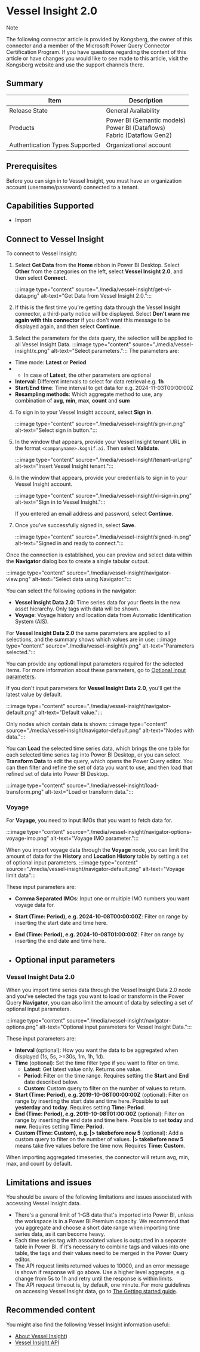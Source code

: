 # Vessel Insight 2.0


> [!NOTE]
>The following connector article is provided by Kongsberg, the owner of this connector and a member of the Microsoft Power Query Connector Certification Program. If you have questions regarding the content of this article or have changes you would like to see made to this article, visit the Kongsberg website and use the support channels there.

## Summary

| Item | Description |
| ---- | ----------- |
| Release State | General Availability |
| Products | Power BI (Semantic models)<br/>Power BI (Dataflows)<br/>Fabric (Dataflow Gen2) |
| Authentication Types Supported | Organizational account |

## Prerequisites

Before you can sign in to Vessel Insight, you must have an organization account (username/password) connected to a tenant.

## Capabilities Supported

* Import

## Connect to Vessel Insight

To connect to Vessel Insight:

1. Select **Get Data** from the **Home** ribbon in Power BI Desktop. Select **Other** from the categories on the left, select **Vessel Insight 2.0**, and then select **Connect**.

   :::image type="content" source="./media/vessel-insight/get-vi-data.png" alt-text="Get Data from Vessel Insight 2.0.":::

2. If this is the first time you're getting data through the Vessel Insight connector, a third-party notice will be displayed. Select **Don't warn me again with this connector** if you don't want this message to be displayed again, and then select **Continue**.

3. Select the parameters for the data query, the selection will be applied to all Vessel Insight Data.
   :::image type="content" source="./media/vessel-insight/x.png" alt-text="Select parameters.":::
   The parameters are:
- Time mode: **Latest** or **Period**
- - In case of **Latest**, the other parameters are optional
- **Interval**: Different intervals to select for data retrieval e.g. **1h**
- **Start**/**End** **time**: Time interval to get data for e.g. 2024-11-03T00:00:00Z
- **Resampling methods**: Which aggregate method to use, any combination of **avg**, **min**, **max**, **count** and **sum**
  
4. To sign in to your Vessel Insight account, select **Sign in**.

   :::image type="content" source="./media/vessel-insight/sign-in.png" alt-text="Select sign in button.":::

5. In the window that appears, provide your Vessel Insight tenant URL in the format `<companyname>.kognif.ai`. Then select **Validate**.

    :::image type="content" source="./media/vessel-insight/tenant-url.png" alt-text="Insert Vessel Insight tenant.":::

6. In the window that appears, provide your credentials to sign in to your Vessel Insight account.

   :::image type="content" source="./media/vessel-insight/vi-sign-in.png" alt-text="Sign in to Vessel Insight.":::

   If you entered an email address and password, select **Continue**.

7. Once you've successfully signed in, select **Save**.

   :::image type="content" source="./media/vessel-insight/signed-in.png" alt-text="Signed in and ready to connect.":::

Once the connection is established, you can preview and select data within the **Navigator** dialog box to create a single tabular output.

:::image type="content" source="./media/vessel-insight/navigator-view.png" alt-text="Select data using Navigator.":::

You can select the following options in the navigator:

* **Vessel Insight Data 2.0**: Time series data for your fleets in the new asset hierarchy. Only tags with data will be shown.
* **Voyage**: Voyage history and location data from Automatic Identification System (AIS).

For **Vessel Insight Data 2.0** the same parameters are applied to all selections, and the summary shows which values are in use:
:::image type="content" source="./media/vessel-insight/x.png" alt-text="Parameters selected.":::

You can provide any optional input parameters required for the selected items. For more information about these parameters, go to [Optional input parameters](#optional-input-parameters).

If you don't input parameters for **Vessel Insight Data 2.0**, you'll get the latest value by default.

:::image type="content" source="./media/vessel-insight/navigator-default.png" alt-text="Default value.":::

Only nodes which contain data is shown:
:::image type="content" source="./media/vessel-insight/navigator-default.png" alt-text="Nodes with data.":::


You can **Load** the selected time series data, which brings the one table for each selected time series tag into Power BI Desktop, or you can select **Transform Data** to edit the query, which opens the Power Query editor. You can then filter and refine the set of data you want to use, and then load that refined set of data into Power BI Desktop.

:::image type="content" source="./media/vessel-insight/load-transform.png" alt-text="Load or transform data.":::



### Voyage
For **Voyage**, you need to input IMOs that you want to fetch data for.

:::image type="content" source="./media/vessel-insight/navigator-options-voyage-imo.png" alt-text="Voyage IMO parameter.":::

When you import voyage data through the **Voyage** node, you can limit the amount of data for the **History** and **Location History** table by setting a set of optional input parameters.
:::image type="content" source="./media/vessel-insight/navigator-default.png" alt-text="Voyage limit data":::
      
These input parameters are:  
*   **Comma Separated IMOs**: Input one or multiple IMO numbers you want voyage data for.
*   **Start (Time: Period), e.g. 2024-10-08T00:00:00Z**: Filter on range by inserting the start date and time here.
*   **End (Time: Period), e.g. 2024-10-08T01:00:00Z**: Filter on range by inserting the end date and time here.

*   ## Optional input parameters

### Vessel Insight Data 2.0

When you import time series data through the Vessel Insight Data 2.0 node and you've selected the tags you want to load or transform in the Power Query **Navigator**, you can also limit the amount of data by selecting a set of optional input parameters.

:::image type="content" source="./media/vessel-insight/navigator-options.png" alt-text="Optional input parameters for Vessel Insight Data.":::

These input parameters are:

* **Interval** (optional): How you want the data to be aggregated when displayed (1s, 5s, >=30s, 1m, 1h, 1d).
* **Time** (optional): Set the time filter type if you want to filter on time.
  * **Latest**: Get latest value only. Returns one value.
  * **Period**: Filter on the time range. Requires setting the **Start** and **End** date described below.
  * **Custom**: Custom query to filter on the number of values to return.
* **Start (Time: Period), e.g. 2019-10-08T00:00:00Z** (optional): Filter on range by inserting the start date and time here. Possible to set **yesterday** and **today**. Requires setting **Time: Period**.
* **End (Time: Period), e.g. 2019-10-08T01:00:00Z** (optional): Filter on range by inserting the end date and time here. Possible to set **today** and **now**. Requires setting **Time: Period**.
* **Custom (Time: Custom), e.g. |> takebefore now 5** (optional): Add a custom query to filter on the number of values. **|> takebefore now 5** means take five values before the time now. Requires **Time: Custom**.

When importing aggregated timeseries, the connector will return avg, min, max, and count by default.


## Limitations and issues

You should be aware of the following limitations and issues associated with accessing Vessel Insight data.
*   There's a general limit of 1-GB data that's imported into Power BI, unless the workspace is in a Power BI Premium capacity. We recommend that you aggregate and choose a short date range when importing time series data, as it can become heavy.
*   Each time series tag with associated values is outputted in a separate table in Power BI. If it's necessary to combine tags and values into one table, the tags and their values need to be merged in the Power Query editor.
*   The API request limits returned values to 10000, and an error message is shown if response will go above. Use a higher level aggregate, e.g. change from 5s to 1h and retry until the response is within limits.
*   The API request timeout is, by default, one minute.
For more guidelines on accessing Vessel Insight data, go to [The Getting started guide](https://community.kongsbergdigital.com/kb/api-documentation-vessel-insight).

## Recommended content

You might also find the following Vessel Insight information useful:

* [About Vessel Insight](https://www.kongsbergdigital.com/maritime-data-hub))
* [Vessel Insight API](https://developer.kognif.ai/)
